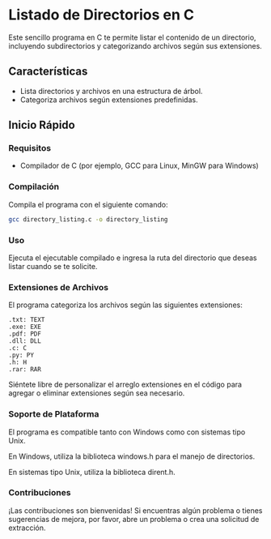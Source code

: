 # Listado de Directorios en C

Este sencillo programa en C te permite listar el contenido de un directorio, incluyendo subdirectorios y categorizando archivos según sus extensiones.

## Características

- Lista directorios y archivos en una estructura de árbol.
- Categoriza archivos según extensiones predefinidas.

## Inicio Rápido

### Requisitos

- Compilador de C (por ejemplo, GCC para Linux, MinGW para Windows)

### Compilación

Compila el programa con el siguiente comando:

```bash
gcc directory_listing.c -o directory_listing
```
### Uso
Ejecuta el ejecutable compilado e ingresa la ruta del directorio que deseas listar cuando se te solicite.

### Extensiones de Archivos
El programa categoriza los archivos según las siguientes extensiones:
```
.txt: TEXT
.exe: EXE
.pdf: PDF
.dll: DLL
.c: C
.py: PY
.h: H
.rar: RAR
```
Siéntete libre de personalizar el arreglo extensiones en el código para agregar o eliminar extensiones según sea necesario.

### Soporte de Plataforma
El programa es compatible tanto con Windows como con sistemas tipo Unix.

En Windows, utiliza la biblioteca windows.h para el manejo de directorios.

En sistemas tipo Unix, utiliza la biblioteca dirent.h.
### Contribuciones
¡Las contribuciones son bienvenidas! Si encuentras algún problema o tienes sugerencias de mejora, por favor, abre un problema o crea una solicitud de extracción.
